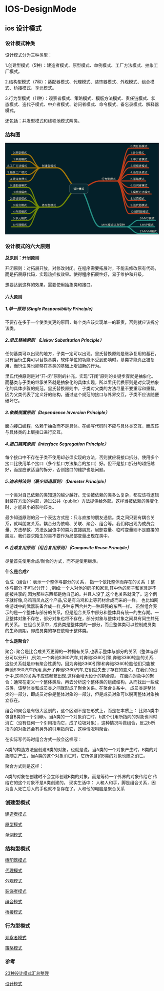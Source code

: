 # IOS-DesignMode

## ios 设计模式

### 设计模式种类
设计模式分为三种类型：

1.创建型模式（5种）：建造者模式、原型模式、单例模式、工厂方法模式、抽象工厂模式。

2.结构型模式（7种）：适配器模式、代理模式、装饰器模式、外观模式、组合模式、桥接模式、享元模式。

3.行为型模式（11种）：观察者模式、策略模式、模版方法模式、责任链模式、状态模式、迭代子模式、中介者模式、访问者模式、命令模式、备忘录模式、解释器模式。

还包括：并发型模式和线程池模式两类。

### 结构图
![设计模式](./Resource/designMode.png)

### 设计模式的六大原则
**总原则：开闭原则**

开闭原则：对拓展开放，对修改封闭。在程序需要拓展时，不能去修改原有代码，而是拓展原代码，实现热插拔效果。使得程序拓展性好，易于维护和升级。

想要达到这样的效果，需要使用抽象类和接口。

#### 六大原则
##### 1.单一原则 (Single Responsibility Principle)
不要存在多于一个使类变更的原因，每个类应该实现单一的职责，否则就应该拆分该类。

##### 2.里氏替换原则 （Liskov Substitution Principle）
任何基类可以出现的地方，子类一定可以出现。里氏替换原则是继承复用的基石，只有当衍生类可以替换基类，软件单位的功能不受到影响时，基类才能真正被复用，而衍生类也能够在基类的基础上增加新的行为。

里氏代换原则是对“开-闭”原则的补充。实现“开闭”原则的关键步骤就是抽象化。而基类与子类的继承关系就是抽象化的具体实现，所以里氏代换原则是对实现抽象化的具体步骤的规范。里氏替换原则中，子类对父类的方法尽量不要重写和重载。因为父类代表了定义好的结构，通过这个规范的接口与外界交互，子类不应该随便破坏它。

##### 3.依赖倒置原则（Dependence Inversion Principle）
面向接口编程，依赖于抽象而不是具体。在编写代码时不应与具体类交互，而应该与具体类的上层接口进行交互。

##### 4.接口隔离原则（Interface Segregation Principle）
每个接口中不存在子类不使用却必须实现的方法，否则就应将接口拆分。使用多个接口比使用单个接口（多个接口方法集合的接口）好。但不是接口拆分的越细越好，而是应该适当的拆分，否则接口的维护也是问题。

##### 5.迪米特法则（最少知道原则）（Demeter Principle）
一个类对自己依赖的类知道的越少越好。无论被依赖的类多么复杂，都应该将逻辑封装在方法的内部，通过公共（public）方法提供给外部。这样当被依赖的类变化时，才能最小的影响该类。

最少知道原则的另一个表达方式是：只与直接的朋友通信。类之间只要有耦合关系，就叫朋友关系。耦合分为依赖、关联、聚合、组合等。我们称出现为成员变量、方法参数、方法返回值中的类为直接朋友。局部变量、临时变量则不是直接的朋友。我们要求陌生的类不要作为局部变量出现在类中。

##### 6.合成复用原则（组合复用原则）（Composite Reuse Principle）
尽量首先使用合成/聚合的方式，而不是使用继承。

**什么是合成?**

合成（组合）：表示一个整体与部分的关系， 指一个依托整体而存在的关系（ 整体与部分 不可以分开 ）,例如:一个人对他的房子和家具,其中他的房子和家具是不能被共享的,因为那些东西都是他自己的。并且人没了,这个也关系就没了。这个例子就好像,乌鸡百凤丸这个产品,它是有乌鸡和上等药材合成而来的一样。 也比如网络游戏中的武器装备合成一样,多种东西合并为一种超强的东西一样。 虽然组合表示的是一个整体与部分的关系，但是组合关系中部分和整体具有统一的生存期。一旦整体对象不存在，部分对象也将不存在，部分对象与整体对象之间具有同生共死的关系。 在组合关系中，成员类是整体类的一部分，而且整体类可以控制成员类的生命周期，即成员类的存在依赖于整体类。

**什么是聚合?**

聚合: 聚合是比合成关系更弱的一种拥有关系,也表示整体与部分的关系（整体与部分可以分开）,例如,一个奔驰S360汽车,对奔驰S360引擎,奔驰S360轮胎的关系..这些关系就是带有聚合性质的。因为奔驰S360引擎和奔驰S360轮胎他们只能被奔驰S360汽车所用,离开了奔驰S360汽车,它们就失去了存在的意义。在我们的设计中,这样的关系不应该频繁出现.这样会增大设计的耦合度。 在面向对象中的聚合：通常在定义一个整体类后，再去分析这个整体类的组成结构，从而找出一些成员类，该整体类和成员类之间就形成了聚合关系。在聚合关系中， 成员类是整体类的一部分，即成员对象是整体对象的一部分，但是成员对象可以脱离整体对象独立存在。

组合和聚合是有很大区别的，这个区别不是在形式上，而是在本质上：
比如A类中包含B类的一个引用b，当A类的一个对象消亡时，b这个引用所指向的对象也同时消亡（没有任何一个引用指向它，成了垃圾对象），这种情况叫做组合，反之b所指向的对象还会有另外的引用指向它，这种情况叫聚合。

在实际写代码时组合方式一般会这样写：

A类的构造方法里创建B类的对象，也就是说，当A类的一个对象产生时，B类的对象随之产生，当A类的这个对象消亡时，它所包含的B类的对象也随之消亡。

聚合方式则是这样：

A类的对象在创建时不会立即创建B类的对象，而是等待一个外界的对象传给它
传给它的这个对象不是A类创建的。
现实生活中：
人和人和手，脚是组合关系，因为当人死亡后人的手也就不复存在了。人和他的电脑是聚合关系

### 创建型模式

[建造者模式](https://github.com/detector-m/IOS-DesignMode/blob/master/IOS_DesignMode_Demo/IOS_DesignMode_Demo/IOS_BuilderMode/IOS_BuilderMode_Readme.md)

[原型模式](https://github.com/detector-m/IOS-DesignMode/blob/master/IOS_DesignMode_Demo/IOS_DesignMode_Demo/IOS_PrototypeMode/IOS_PrototypeMode_README.md)

[单例模式](https://github.com/detector-m/IOS-DesignMode/blob/master/IOS_DesignMode_Demo/IOS_DesignMode_Demo/IOS_%20SingletonMode/IOS_SingletonMode_README.md)

### 结构型模式

[适配器模式](https://github.com/detector-m/IOS-DesignMode/blob/master/IOS_DesignMode_Demo/IOS_DesignMode_Demo/IOS_AdapterMode/IOS_AdapterMode_README.md)

[代理模式](https://github.com/detector-m/IOS-DesignMode/blob/master/IOS_DesignMode_Demo/IOS_DesignMode_Demo/IOS_ProxyMode/IOS_ProxyMode_READMD.md)

[外观模式](https://github.com/detector-m/IOS-DesignMode/blob/master/IOS_DesignMode_Demo/IOS_DesignMode_Demo/IOS_FacadeMode/IOA_FacadeMode_README.md)

[装饰者模式](https://github.com/detector-m/IOS-DesignMode/blob/master/IOS_DesignMode_Demo/IOS_DesignMode_Demo/IOS_DecoratorMode/IOS_DecoratorMode_README.md)

[组合模式](https://github.com/detector-m/IOS-DesignMode/blob/master/IOS_DesignMode_Demo/IOS_DesignMode_Demo/IOS_CompositeMode/IOS_CompositeMode_README.md)

[桥接模式](https://github.com/detector-m/IOS-DesignMode/blob/master/IOS_DesignMode_Demo/IOS_DesignMode_Demo/IOS_BridgeMode/IOS_BridgeMode_README.md)

### 行为型模式

[观察者模式](https://github.com/detector-m/IOS-DesignMode/blob/master/IOS_DesignMode_Demo/IOS_DesignMode_Demo/IOS_ObserverMode/IOS_ObserverMode_README.md)

[策略模式](https://github.com/detector-m/IOS-DesignMode/blob/master/IOS_DesignMode_Demo/IOS_DesignMode_Demo/IOS_StrategeyMode/IOS_StrategeyMode_README.md)

### 参考
[23种设计模式汇总整理](https://blog.csdn.net/jason0539/article/details/44956775)

[设计模式](https://blog.csdn.net/hguisu/article/category/1133340)